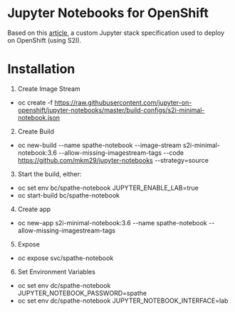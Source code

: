# Jupyter Notebooks for OpenShift  

Based on this [article](https://github.com/jupyter-on-openshift/jupyter-notebooks), a custom Jupyter stack specification used to deploy on OpenShift (using S2I). 

# Installation

1. Create Image Stream
  * oc create -f https://raw.githubusercontent.com/jupyter-on-openshift/jupyter-notebooks/master/build-configs/s2i-minimal-notebook.json
2. Create Build
  * oc new-build --name spathe-notebook --image-stream s2i-minimal-notebook:3.6 --allow-missing-imagestream-tags --code https://github.com/mkm29/jupyter-notebooks --strategy=source
3. Start the build, either:
  * oc set env bc/spathe-notebook JUPYTER_ENABLE_LAB=true
  * oc start-build bc/spathe-notebook
4. Create app
  * oc new-app s2i-minimal-notebook:3.6 --name spathe-notebook --allow-missing-imagestream-tags
5. Expose  
  * oc expose svc/spathe-notebook
6. Set Environment Variables  
  * oc set env dc/spathe-notebook JUPYTER_NOTEBOOK_PASSWORD=spathe  
  * oc set env dc/spathe-notebook JUPYTER_NOTEBOOK_INTERFACE=lab  
